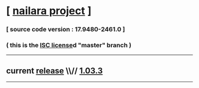 
# [ [nailara project](http://www.nailara.net/) ]

### [ source code version : 17.9480-2461.0 ]

### ( this is the [ISC license](license)d "master" branch )
---
## current [release](https://github.com/anotherlink/nailara/releases) \\\\// [1.03.3](https://github.com/anotherlink/nailara/releases/tag/1.03.3)
---
